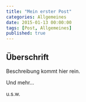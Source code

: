 ```yaml
---
title: "Mein erster Post"
categories: Allgemeines
date: 2015-01-13 00:00:00
tags: [Post, Allgemeines]
published: true
---
```

## Überschrift

Beschreibung kommt hier rein.

Und mehr...

u.s.w.
